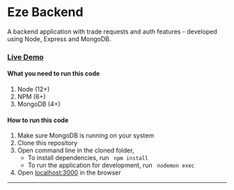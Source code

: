# Eze Backend

A backend application with trade requests and auth features - developed using Node, Express and MongoDB.


### [Live Demo](http://ezetrade.herokuapp.com/ "Eze Trade")

#### What you need to run this code
1. Node (12+)
2. NPM (6+)
3. MongoDB (4+)

####  How to run this code
1. Make sure MongoDB is running on your system
2. Clone this repository
3. Open command line in the cloned folder,
   - To install dependencies, run ```  npm install  ```
   - To run the application for development, run ```  nodemon exec  ```
4. Open [localhost:3000](http://localhost:3000/) in the browser
----
